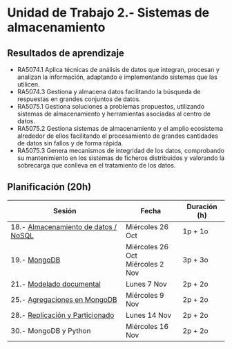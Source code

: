 # Unidad de Trabajo 2.- Sistemas de almacenamiento

## Resultados de aprendizaje

* RA5074.1 Aplica técnicas de análisis de datos que integran, procesan y analizan la información, adaptando e implementando sistemas que las utilicen.  
* RA5074.3 Gestiona y almacena datos facilitando la búsqueda de respuestas en grandes conjuntos de datos.  
* RA5075.1 Gestiona soluciones a problemas propuestos, utilizando sistemas de almacenamiento y herramientas asociadas al centro de datos.  
* RA5075.2 Gestiona sistemas de almacenamiento y el amplio ecosistema alrededor de ellos facilitando el procesamiento de grandes cantidades de datos sin fallos y de forma rápida.  
* RA5075.3 Genera mecanismos de integridad de los datos, comprobando su mantenimiento en los sistemas de ficheros distribuidos y valorando la sobrecarga que conlleva en el tratamiento de los datos.

## Planificación (20h)

| Sesión                                                                | Fecha             | Duración (h) |
| ---------                                                             | -----             | --------- |
| 18.- [Almacenamiento de datos / NoSQL](01nosql.md)  | Miércoles 26 Oct  | 1p + 1o   |
| 19.- [MongoDB](02mongo.md)                          | Miércoles 26 Oct <br /> Miércoles 2 Nov       | 3p + 3o   |
| 21.- [Modelado documental](03modelado.md)           | Lunes 7 Nov       | 2p + 2o   |
| 25.- [Agregaciones en MongoDB](05agregaciones.md)   | Miércoles 9 Nov   | 2p + 2o   |
| 28.- [Replicación y Particionado](06replicacion.md) | Lunes 14 Nov      | 2p + 2o   |
| 30.- MongoDB y Python                               | Miércoles 16 Nov  | 2p + 2o   |

<!--
| 21.- [Formatos de datos](04formatos.md)             | Lunes 7 Nov   | 1p + 1o   |
-->
